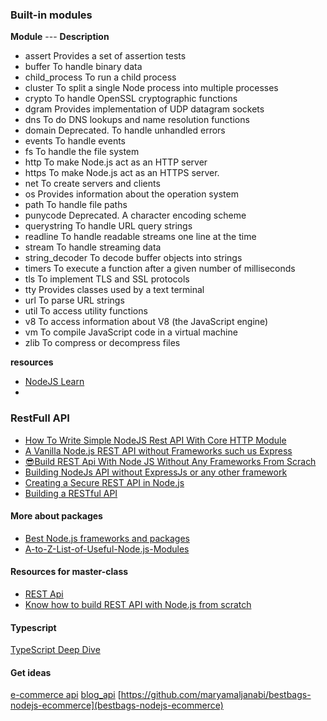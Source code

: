

### Built-in modules

**Module**	--- **Description**

- assert	Provides a set of assertion tests
- buffer	To handle binary data
- child_process	To run a child process
- cluster	To split a single Node process into multiple processes
- crypto	To handle OpenSSL cryptographic functions
- dgram	Provides implementation of UDP datagram sockets
- dns	To do DNS lookups and name resolution functions
- domain	Deprecated. To handle unhandled errors
- events	To handle events
- fs	To handle the file system
- http	To make Node.js act as an HTTP server
- https	To make Node.js act as an HTTPS server.
- net	To create servers and clients
- os	Provides information about the operation system
- path	To handle file paths
- punycode	Deprecated. A character encoding scheme
- querystring	To handle URL query strings
- readline	To handle readable streams one line at the time
- stream	To handle streaming data
- string_decoder	To decode buffer objects into strings
- timers	To execute a function after a given number of milliseconds
- tls	To implement TLS and SSL protocols
- tty	Provides classes used by a text terminal
- url	To parse URL strings
- util	To access utility functions
- v8	To access information about V8 (the JavaScript engine)
- vm	To compile JavaScript code in a virtual machine
- zlib	To compress or decompress files

**resources**

- [NodeJS Learn](https://www.tutorialsteacher.com/nodejs/what-is-nodejs)
- [](https://www.geeksforgeeks.org/node-js-os-complete-reference/)

### RestFull API

- [How To Write Simple NodeJS Rest API With Core HTTP Module](https://medium.com/bb-tutorials-and-thoughts/how-to-write-simple-nodejs-rest-api-with-core-http-module-dcedd2c1256)
- [A Vanilla Node.js REST API without Frameworks such us Express](https://www.section.io/engineering-education/a-raw-nodejs-rest-api-without-frameworks-such-as-express/)
- [😎Build REST Api With Node JS Without Any Frameworks From Scrach](https://dev.to/satishnaikawadi2001/build-rest-api-with-node-js-without-any-frameworks-from-scrach-3c6m)
- [Building NodeJs API without ExpressJs or any other framework](https://morayodeji.medium.com/building-nodejs-api-without-expressjs-or-any-other-framework-977e8768abb1)
- [Creating a Secure REST API in Node.js](https://www.toptal.com/nodejs/secure-rest-api-in-nodejs)
- [Building a RESTful API](https://academind.com/tutorials/building-a-restful-api-with-nodejs)




#### More about packages

- [Best Node.js frameworks and packages](https://leanylabs.com/blog/npm-packages-for-nodejs/)
- [A-to-Z-List-of-Useful-Node.js-Modules](https://github.com/aravindnc/A-to-Z-List-of-Useful-Node.js-Modules)



#### Resources for master-class

- [REST Api](https://hevodata.com/learn/building-a-secure-node-js-rest-api/)
- [Know how to build REST API with Node.js from scratch](https://www.edureka.co/blog/rest-api-with-node-js/)

#### Typescript
[TypeScript Deep Dive](https://basarat.gitbook.io/typescript/)



#### Get ideas
[e-commerce api](https://github.com/leoantony72/E-commerce-Api)
[blog_api](https://github.com/leoantony72/blog_api)
[https://github.com/maryamaljanabi/bestbags-nodejs-ecommerce](bestbags-nodejs-ecommerce)
